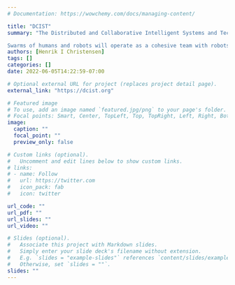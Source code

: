 ```yaml
---
# Documentation: https://wowchemy.com/docs/managing-content/

title: "DCIST"
summary: "The Distributed and Collaborative Intelligent Systems and Technology Collaborative Research Alliance (CRA) will create Autonomous, Resilient, Cognitive, Heterogeneous Swarms that can enable humans to participate in a wide range of missions in dynamically changing, harsh, and contested environments. These include search and rescue of hostages, information gathering after terrorist attacks or natural disasters, and humanitarian missions.

Swarms of humans and robots will operate as a cohesive team with robots preventing humans from coming in harms way (Force Protection) and extending and amplifying their reach to allow one human to do the work of ten humans (Force Multiplication). Our research will create swarms that will provide on-demand services in these missions."
authors: [Henrik I Christensen]
tags: []
categories: []
date: 2022-06-05T14:22:59-07:00

# Optional external URL for project (replaces project detail page).
external_link: "https://dcist.org"

# Featured image
# To use, add an image named `featured.jpg/png` to your page's folder.
# Focal points: Smart, Center, TopLeft, Top, TopRight, Left, Right, BottomLeft, Bottom, BottomRight.
image:
  caption: ""
  focal_point: ""
  preview_only: false

# Custom links (optional).
#   Uncomment and edit lines below to show custom links.
# links:
# - name: Follow
#   url: https://twitter.com
#   icon_pack: fab
#   icon: twitter

url_code: ""
url_pdf: ""
url_slides: ""
url_video: ""

# Slides (optional).
#   Associate this project with Markdown slides.
#   Simply enter your slide deck's filename without extension.
#   E.g. `slides = "example-slides"` references `content/slides/example-slides.md`.
#   Otherwise, set `slides = ""`.
slides: ""
---
```

